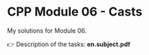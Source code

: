 # CPP Module 06 - Casts

My solutions for Module 06.

👉 Description of the tasks: <b>en.subject.pdf</b>
